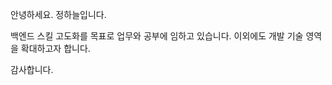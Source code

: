 안녕하세요. 정하늘입니다.

백엔드 스킬 고도화를 목표로 업무와 공부에 임하고 있습니다.
이외에도 개발 기술 영역을 확대하고자 합니다.

감사합니다.

<!---
Jeong-sky-1003/Jeong-sky-1003 is a ✨ special ✨ repository because its `README.md` (this file) appears on your GitHub profile.
You can click the Preview link to take a look at your changes.
--->
